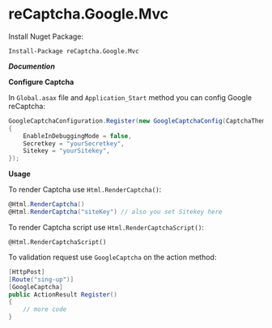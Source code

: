 # reCaptcha.Google.Mvc

Install Nuget Package:

`Install-Package reCaptcha.Google.Mvc`

***Documention***

**Configure Captcha**

In `Global.asax` file and `Application_Start` method you can config Google reCaptcha:

```c#
GoogleCaptchaConfiguration.Register(new GoogleCaptchaConfig(CaptchaTheme.Light)
{
    EnableInDebuggingMode = false,
    Secretkey = "yourSecretkey",
    Sitekey = "yourSitekey",
});
```

**Usage**

To render Captcha use `Html.RenderCaptcha()`:

```C#
@Html.RenderCaptcha()
@Html.RenderCaptcha("siteKey") // also you set Sitekey here
```

To render Captcha script  use `Html.RenderCaptchaScript()`:

```razor
@Html.RenderCaptchaScript()
```

To validation request use `GoogleCaptcha` on the action method:

```c#
[HttpPost]
[Route("sing-up")]
[GoogleCaptcha]
public ActionResult Register()
{
    // more code
}
```





